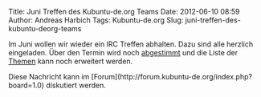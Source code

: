 Title: Juni Treffen des Kubuntu-de.org Teams
Date: 2012-06-10 08:59
Author: Andreas Harbich
Tags: Kubuntu-de.org
Slug: juni-treffen-des-kubuntu-deorg-teams

Im Juni wollen wir wieder ein IRC Treffen abhalten. Dazu sind alle
herzlich eingeladen. Über den Termin wird noch
[abgestimmt](http://www.doodle.com/4rnv5enp3uqdgmdc) und die Liste der
[Themen](http://wiki.kubuntu-de.org/Meetings:2012-06) kann noch
erweitert werden.

</p>
Diese Nachricht kann im
[Forum](http://forum.kubuntu-de.org/index.php?board=1.0) diskutiert
werden.

</p>
<!--break--><!--break-->
